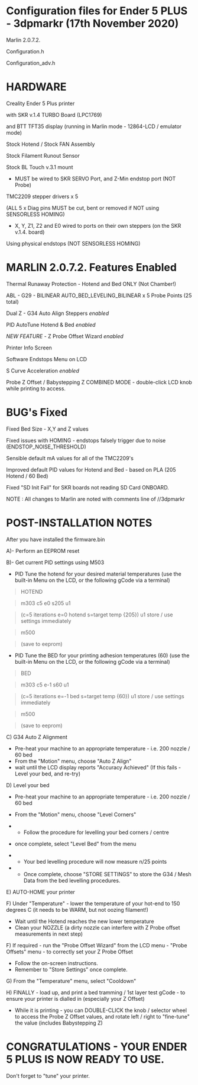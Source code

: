 Configuration files for Ender 5 PLUS - 3dpmarkr (17th November 2020)
====================================================================

Marlin 2.0.7.2.

Configuration.h

Configuration_adv.h

HARDWARE
========
Creality Ender 5 Plus printer

with SKR v.1.4 TURBO Board (LPC1769)

and BTT TFT35 display (running in Marlin mode - 12864-LCD / emulator mode)

Stock Hotend / Stock FAN Assembly

Stock Filament Runout Sensor

Stock BL Touch v.3.1 mount

- MUST be wired to SKR SERVO Port, and Z-Min endstop port (NOT Probe)


TMC2209 stepper drivers x 5

(ALL 5 x Diag pins MUST be cut, bent or removed if NOT using SENSORLESS HOMING)
- X, Y, Z1, Z2 and E0 wired to ports on their own steppers (on the SKR v.1.4. board)

Using physical endstops (NOT SENSORLESS HOMING)

MARLIN 2.0.7.2. Features Enabled
================================
Thermal Runaway Protection - Hotend and Bed ONLY (Not Chamber!)

ABL - G29 - BILINEAR AUTO_BED_LEVELING_BILINEAR x 5 Probe Points (25 total)

Dual Z - G34 Auto Align Steppers *enabled*

PID AutoTune Hotend & Bed *enabled*

*NEW FEATURE* - Z Probe Offset Wizard *enabled*

Printer Info Screen

Software Endstops Menu on LCD

S Curve Acceleration *enabled* 

Probe Z Offset / Babystepping Z COMBINED MODE - double-click LCD knob while printing to access.


BUG's Fixed
===========
Fixed Bed Size - X,Y and Z values

Fixed issues with HOMING - endstops falsely trigger due to noise (ENDSTOP_NOISE_THRESHOLD) 

Sensible default mA values for all of the TMC2209's 

Improved default PID values for Hotend and Bed - based on PLA (205 Hotend / 60 Bed)

Fixed "SD Init Fail" for SKR boards not reading SD Card ONBOARD.

NOTE : All changes to Marlin are noted with comments line of //3dpmarkr

POST-INSTALLATION NOTES
=======================
After you have installed the firmware.bin

A)- Perform an EEPROM reset

B)- Get current PID settings using M503

- PID Tune the hotend for your desired material temperatures (use the built-in Menu on the LCD, or the following gCode via a terminal)

>HOTEND

>m303 c5 e0 s205 u1

>(c=5 iterations e=0 hotend s=target temp {205}) u1 store / use settings immediately

>m500

>(save to eeprom)

- PID Tune the BED for your printing adhesion temperatures (60) (use the built-in Menu on the LCD, or the following gCode via a terminal)

>BED

>m303 c5 e-1 s60 u1

>(c=5 iterations e=-1 bed s=target temp {60}) u1 store / use settings immediately

>m500

>(save to eeprom)

C) G34 Auto Z Alignment
- Pre-heat your machine to an appropriate temperature - i.e. 200 nozzle / 60 bed
- From the "Motion" menu, choose "Auto Z Align"
- wait until the LCD display reports "Accuracy Achieved" (If this fails - Level your bed, and re-try)

D) Level your bed
- Pre-heat your machine to an appropriate temperature - i.e. 200 nozzle / 60 bed
- From the "Motion" menu, choose "Level Corners"
- - Follow the procedure for levelling your bed corners / centre

- once complete, select "Level Bed" from the menu
- - Your bed levelling procedure will now measure n/25 points 
- - Once complete, choose "STORE SETTINGS" to store the G34 / Mesh Data from the bed levelling procedures.

E) AUTO-HOME your printer

F) Under "Temperature" - lower the temperature of your hot-end to 150 degrees C (it needs to be WARM, but not oozing filament!)
- Wait until the Hotend reaches the new lower temperature
- Clean your NOZZLE (a dirty nozzle can interfere with Z Probe offset measurements in next step)

F) If required - run the "Probe Offset Wizard" from the LCD menu - "Probe Offsets" menu - to correctly set your Z Probe Offset
- Follow the on-screen instructions.
- Remember to "Store Settings" once complete.

G) From the "Temperature" menu, select "Cooldown"


H) FINALLY - load up, and print a bed tramming / 1st layer test gCode - to ensure your printer is dialled in (especially your Z Offset)
- While it is printing - you can DOUBLE-CLICK the knob / selector wheel to access the Probe Z Offset values, and rotate left / right to "fine-tune" the value (includes Babystepping Z)

CONGRATULATIONS - YOUR ENDER 5 PLUS IS NOW READY TO USE.
========================================================

Don't forget to "tune" your printer.